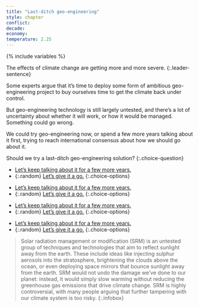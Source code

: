 ```yaml
---
title: "Last-ditch geo-engineering"
style: chapter
conflict: 
decade: 
economy: 
temperature: 2.25
---
```


{% include variables %}

The effects of climate change are getting more and more severe. 
{:.leader-sentence}

Some experts argue that it’s time to deploy some form of ambitious geo-engineering project to buy ourselves time to get the climate back under control.

But geo-engineering technology is still largely untested, and there’s a lot of uncertainty about whether it will work, or how it would be managed. Something could go wrong.

We could try geo-engineering now, or spend a few more years talking about it first, trying to reach international consensus about how we should go about it.

Should we try a last-ditch geo-engineering solution?
{:.choice-question} 

<div data-js-var="js-rand-geoengineering2-low" markdown="1" class="hidden">

- [Let’s keep talking about it for a few more years.](chapter_stalling.html)
- {:.random} [Let’s give it a go.](chapter_geo-engineering-fail.html)
{:.choice-options}

</div>

<div data-js-var="js-rand-geoengineering2-med" markdown="1" class="hidden">

- [Let’s keep talking about it for a few more years.](chapter_stalling.html)
- {:.random} [Let’s give it a go.](chapter_billionaire-geo-engineering.html)
{:.choice-options}

</div>

<div data-js-var="js-rand-geoengineering2-medplus" markdown="1" class="hidden">

- [Let’s keep talking about it for a few more years.](chapter_stalling.html)
- {:.random} [Let’s give it a go.](chapter_unilateral-geo-engineering.html)
{:.choice-options}

</div>

<div data-js-var="js-rand-geoengineering2-high" markdown="1" class="hidden">

- [Let’s keep talking about it for a few more years.](chapter_stalling.html)
- {:.random} [Let’s give it a go.](chapter_surprising-success-geo-engineering.html)
{:.choice-options}

</div>
 
> Solar radiation management or modification (SRM) is an untested group of techniques and technologies that aim to reflect sunlight away from the earth. These include ideas like injecting sulphur aerosols into the stratosphere, brightening the clouds above the ocean, or even deploying space mirrors that bounce sunlight away from the earth. SRM would not undo the damage we’ve done to our planet: instead, it would simply slow warming without reducing the greenhouse gas emissions that drive climate change. SRM is highly controversial, with many people arguing that further tampering with our climate system is too risky.
{:.infobox}
